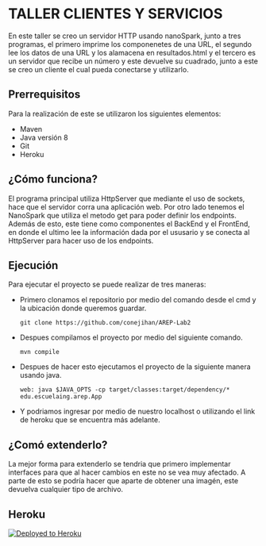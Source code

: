 # TALLER CLIENTES Y SERVICIOS

En este taller se creo un servidor HTTP usando nanoSpark, junto a tres programas, el primero imprime los componenetes de una URL, el segundo lee los datos de una URL y los alamacena en resultados.html y el tercero es un servidor que recibe un número y este devuelve su cuadrado, junto a este se creo un cliente el cual pueda conectarse y utilizarlo.

## Prerrequisitos

Para la realización de este se utilizaron los siguientes elementos:
* Maven
* Java versión 8
* Git
* Heroku

## ¿Cómo funciona?

El programa principal utiliza HttpServer que mediante el uso de sockets, hace que el servidor corra una aplicación web. Por otro lado tenemos el NanoSpark que utiliza el metodo get para poder definir los endpoints.
Además de esto, este tiene como componentes el BackEnd y el FrontEnd, en donde el ultimo lee la información dada por el ususario y se conecta al HttpServer para hacer uso de los endpoints.

## Ejecución

Para ejecutar el proyecto se puede realizar de tres maneras:
 * Primero clonamos el repositorio por medio del comando desde el cmd y la ubicación donde queremos guardar.
 
   ```git clone https://github.com/conejihan/AREP-Lab2```

* Despues compilamos el proyecto por medio del siguiente comando.
    
    ```mvn compile```

* Despues de hacer esto ejecutamos el proyecto de la siguiente manera usando java.

     ```web: java $JAVA_OPTS -cp target/classes:target/dependency/* edu.escuelaing.arep.App```
     
* Y podriamos ingresar por medio de nuestro localhost o utilizando el link de heroku que se encuentra más adelante.



## ¿Comó extenderlo?

La mejor forma para extenderlo se tendria que primero implementar interfaces para que al hacer cambios en este no se vea muy afectado. A parte de esto se podría hacer que aparte de obtener una imagén, este devuelva cualquier tipo de archivo.


## Heroku

[![Deployed to Heroku](https://www.herokucdn.com/deploy/button.png)](https://lab2-arep.herokuapp.com/)



 